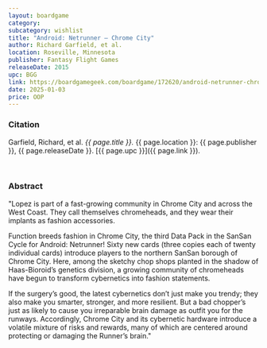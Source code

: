 ```yaml
---
layout: boardgame
category:
subcategory: wishlist
title: "Android: Netrunner – Chrome City"
author: Richard Garfield, et al.
location: Roseville, Minnesota
publisher: Fantasy Flight Games
releaseDate: 2015
upc: BGG
link: https://boardgamegeek.com/boardgame/172620/android-netrunner-chrome-city
date: 2025-01-03
price: OOP
---
```


### Citation

Garfield, Richard, et al. *{{ page.title }}.* {{ page.location }}: {{ page.publisher }}, {{ page.releaseDate }}. [{{ page.upc }}]({{ page.link }}).

<br>


### Abstract

"Lopez is part of a fast-growing community in Chrome City and across the West Coast. They call themselves chromeheads, and they wear their implants as fashion accessories.

Function breeds fashion in Chrome City, the third Data Pack in the SanSan Cycle for Android: Netrunner! Sixty new cards (three copies each of twenty individual cards) introduce players to the northern SanSan borough of Chrome City. Here, among the sketchy chop shops planted in the shadow of Haas-Bioroid’s genetics division, a growing community of chromeheads have begun to transform cybernetics into fashion statements.

If the surgery’s good, the latest cybernetics don’t just make you trendy; they also make you smarter, stronger, and more resilient. But a bad chopper’s just as likely to cause you irreparable brain damage as outfit you for the runways. Accordingly, Chrome City and its cybernetic hardware introduce a volatile mixture of risks and rewards, many of which are centered around protecting or damaging the Runner’s brain."
